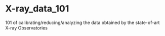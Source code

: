 # X-ray_data_101
101 of calibrating/reducing/analyzing the data obtained by the state-of-art X-ray Observatories
